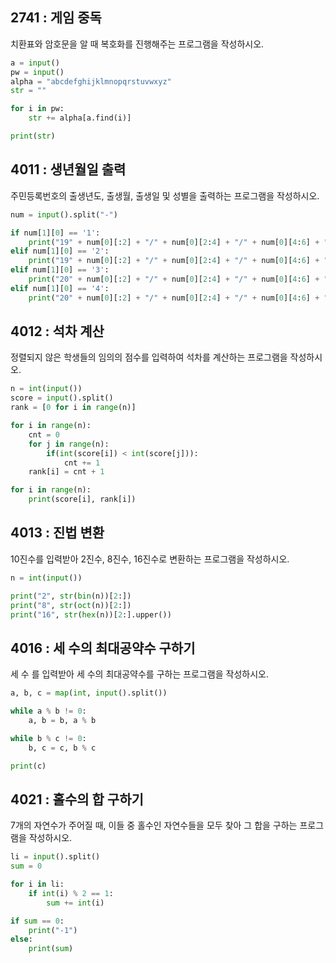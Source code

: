 ## 2741 : 게임 중독

치환표와 암호문을 알 때 복호화를 진행해주는 프로그램을 작성하시오.

``` python
a = input()
pw = input()
alpha = "abcdefghijklmnopqrstuvwxyz"
str = ""

for i in pw:
    str += alpha[a.find(i)]

print(str)
```

## 4011 : 생년월일 출력

주민등록번호의 출생년도, 출생월, 출생일 및 성별을 출력하는 프로그램을 작성하시오.

``` python
num = input().split("-")

if num[1][0] == '1':
    print("19" + num[0][:2] + "/" + num[0][2:4] + "/" + num[0][4:6] + " M")
elif num[1][0] == '2':
    print("19" + num[0][:2] + "/" + num[0][2:4] + "/" + num[0][4:6] + " F")
elif num[1][0] == '3':
    print("20" + num[0][:2] + "/" + num[0][2:4] + "/" + num[0][4:6] + " M")
elif num[1][0] == '4':
    print("20" + num[0][:2] + "/" + num[0][2:4] + "/" + num[0][4:6] + " F")
```

## 4012 : 석차 계산

정렬되지 않은 학생들의 임의의 점수를 입력하여 석차를 계산하는 프로그램을 작성하시오.

``` python
n = int(input())
score = input().split()
rank = [0 for i in range(n)]

for i in range(n):
    cnt = 0
    for j in range(n):
        if(int(score[i]) < int(score[j])):
            cnt += 1
    rank[i] = cnt + 1

for i in range(n):
    print(score[i], rank[i])
```

## 4013 : 진법 변환

10진수를 입력받아 2진수, 8진수, 16진수로 변환하는 프로그램을 작성하시오.

``` python
n = int(input())

print("2", str(bin(n))[2:])
print("8", str(oct(n))[2:])
print("16", str(hex(n))[2:].upper())
```

## 4016 : 세 수의 최대공약수 구하기

세 수 를 입력받아 세 수의 최대공약수를 구하는 프로그램을 작성하시오.

``` python
a, b, c = map(int, input().split())

while a % b != 0:
    a, b = b, a % b

while b % c != 0:
    b, c = c, b % c

print(c)
```

## 4021 : 홀수의 합 구하기

7개의 자연수가 주어질 때, 이들 중 홀수인 자연수들을 모두 찾아 그 합을 구하는 프로그램을 작성하시오.

``` python
li = input().split()
sum = 0

for i in li:
    if int(i) % 2 == 1:
        sum += int(i)

if sum == 0:
    print("-1")
else:
    print(sum)
```
